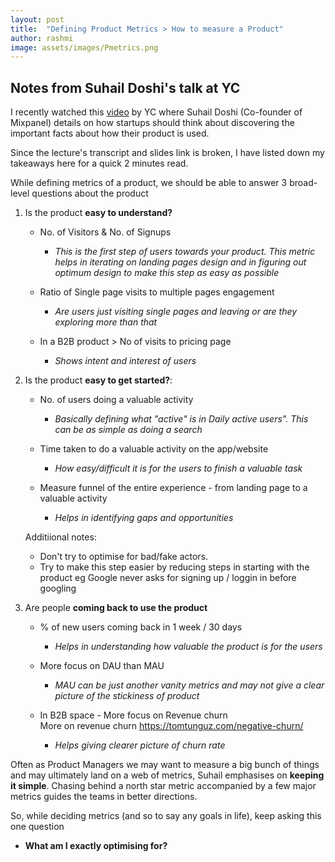 ```yaml
---
layout: post
title:  "Defining Product Metrics > How to measure a Product"
author: rashmi
image: assets/images/Pmetrics.png
---
```









## Notes from Suhail Doshi's talk at YC

I recently watched this [video](https://www.youtube.com/watch?v=MABmQhOlmJA) by YC where Suhail Doshi (Co-founder of Mixpanel) details on how startups should think about discovering the important facts about how their product is used.

Since the lecture's transcript and slides link is broken, I have listed down my takeaways here for a quick 2 minutes read.

While defining metrics of a product, we should be able to answer 3 broad-level questions
about the product

1. Is the product **easy to understand?**

    - No. of Visitors & No. of Signups 
        - *This is the first step of users towards your product. This metric helps in iterating on landing pages design and in figuring out optimum design to make this step as easy as possible*


    - Ratio of Single page visits to multiple pages engagement
        - *Are users just visiting single pages and leaving or are they exploring more than that*

    - In a B2B product > No of visits to pricing page 
        - *Shows intent and interest of users*



2. Is the product **easy to get started?**:

    - No. of users doing a valuable activity 

        - *Basically defining what "active" is in Daily active users". This can be as simple as doing a search*

    - Time taken to do a valuable activity on the app/website 
        - *How easy/difficult it is for the users to finish a valuable task*

    - Measure funnel of the entire experience - from landing page to a valuable activity
        - *Helps in identifying gaps and opportunities*

    Additiional notes: 
        
    -  Don't try to optimise for bad/fake actors.
    - Try to make this step easier by reducing steps in starting with the product eg Google never asks for signing up / loggin in before googling

3. Are people **coming back to use the product**
    - % of new users coming back in 1 week / 30 days 
        - *Helps in understanding how valuable the product is for the users*

    - More focus on DAU than MAU 

        - *MAU can be just another vanity metrics and may not give a clear picture of the stickiness of product* 

    - In B2B space - More focus on Revenue churn  
        More on revenue churn  https://tomtunguz.com/negative-churn/

        - *Helps giving clearer picture of churn rate*

Often as Product Managers we may want to measure a big bunch of things and may ultimately land on a web of metrics, Suhail emphasises on **keeping it simple**. Chasing behind a north star metric accompanied by a few major metrics guides the teams in better directions.


So, while deciding metrics (and so to say any goals in life), keep asking this one question

- **What am I exactly optimising for?**
